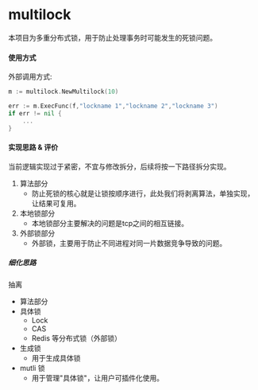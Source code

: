 # multilock



本项目为多重分布式锁，用于防止处理事务时可能发生的死锁问题。

#### 使用方式

外部调用方式:

```go
m := multilock.NewMultilock(10)

err := m.ExecFunc(f,"lockname 1","lockname 2","lockname 3")
if err != nil {
    ...
}
```





#### 实现思路 & 评价

当前逻辑实现过于紧密，不宜与修改拆分，后续将按一下路径拆分实现。

1. 算法部分
   - 防止死锁的核心就是让锁按顺序进行，此处我们将剥离算法，单独实现，让结果可复用。
2. 本地锁部分
   - 本地锁部分主要解决的问题是tcp之间的相互链接。
3. 外部锁部分
   - 外部锁，主要用于防止不同进程对同一片数据竞争导致的问题。



##### 细化思路

抽离

- 算法部分
- 具体锁
  - Lock
  - CAS
  - Redis 等分布式锁（外部锁）
- 生成锁
  - 用于生成具体锁
- mutli 锁
  - 用于管理"具体锁"，让用户可插件化使用。